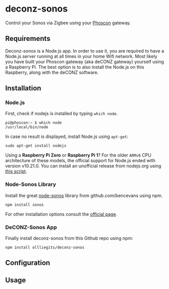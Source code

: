 # deconz-sonos
Control your Sonos via Zigbee using your [Phoscon](https://phoscon.de/) gateway.

## Requirements
Deconz-sonos is a Node.js app. In order to use it, you are required to have a Node.js server running at all times in your home Wifi network. 
Most likely you have built your Phoscon gateway (aka deCONZ gateway) yourself using a Raspberry Pi. The best option is to also install the Node.js on this Raspberry, along with the deCONZ software.

## Installation

### Node.js
First, check if nodejs is installed by typing `which node`.

    pi@phoscon:~ $ which node
    /usr/local/bin/node


In case no result is displayed, install Node.js using `apt-get`:

    sudo apt-get install nodejs

Using a **Raspberry Pi Zero** or **Raspberry Pi 1**? For the older `ARMv6` CPU architecture of these models, the official support for Node.js ended with version v10.21.0. 
You can install an unofficial release from nodejs.org using [this script](https://github.com/ollliegits/nodejs-linux-installer).

### Node-Sonos Library
Install the great [node-sonos](https://github.com/bencevans/node-sonos) library from github.com/bencevans using npm.

    npm install sonos

For other installation options consult the [official page](https://github.com/bencevans/node-sonos#install).

### DeCONZ-Sonos App
Finally install deconz-sonos from this Github repo using npm:

    npm install ollliegits/deconz-sonos

## Configuration

## Usage
